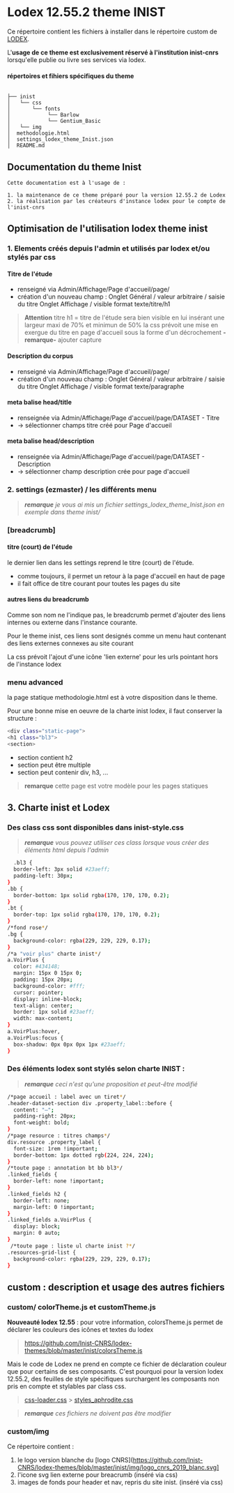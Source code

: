 # Lodex 12.55.2 theme INIST

Ce répertoire contient les fichiers à installer dans le répertoire custom de [LODEX](https://github.com/Inist-CNRS/lodex).

L'**usage de ce theme est exclusivement réservé à l'institution inist-cnrs** lorsqu'elle publie ou livre ses services via lodex.

#### répertoires et fihiers spécifiques du theme

```

├── inist
│   └── css
│       └── fonts
│            └── Barlow
│            └── Gentium_Basic
│   └── img
│  methodologie.html
│  settings_lodex_theme_Inist.json
│  README.md

```

## Documentation du theme Inist

    Cette documentation est à l'usage de :

    1. la maintenance de ce theme préparé pour la version 12.55.2 de Lodex
    2. la réalisation par les créateurs d'instance lodex pour le compte de l'inist-cnrs

## Optimisation de l'utilisation lodex theme inist

### 1. Elements créés depuis l'admin et utilisés par lodex et/ou stylés par css

#### Titre de l'étude

-   renseigné via Admin/Affichage/Page d'accueil/page/
-   création d'un nouveau champ :
    Onglet Général / valeur arbitraire / saisie du titre
    Onglet Affichage / visible format texte/titre/h1

> **Attention**
> titre h1 = titre de l'étude sera bien visible en lui insérant une largeur maxi de 70% et minimun de 50%
> la css prévoit une mise en exergue du titre en page d'accueil sous la forme d'un décrochement
> **-remarque-**
> ajouter capture

#### Description du corpus

-   renseigné via Admin/Affichage/Page d'accueil/page/
-   création d'un nouveau champ :
    Onglet Général / valeur arbitraire / saisie du titre
    Onglet Affichage / visible format texte/paragraphe

#### meta balise head/title

-   renseignée via Admin/Affichage/Page d'accueil/page/DATASET - Titre
-   -> sélectionner champs titre créé pour Page d'accueil

#### meta balise head/description

-   renseignée via Admin/Affichage/Page d'accueil/page/DATASET - Description
-   -> sélectionner champ description crée pour page d'accueil

### 2. settings (ezmaster) / les différents menu

> **_remarque_** _je vous ai mis un fichier settings_lodex_theme_Inist.json en exemple dans theme inist/_

### [breadcrumb]

#### titre (court) de l'étude

le dernier lien dans les settings reprend le titre (court) de l'étude.

-   comme toujours, il permet un retour à la page d'accueil en haut de page
-   il fait office de titre courant pour toutes les pages du site

#### autres liens du breadcrumb

Comme son nom ne l'indique pas, le breadcrumb permet d'ajouter des liens internes ou externe dans l'instance courante.

Pour le theme inist, ces liens sont designés comme un menu haut contenant des liens externes connexes au site courant

La css prévoit l'ajout d'une icône 'lien externe' pour les urls pointant hors de l'instance lodex

### menu advanced

la page statique methodologie.html est à votre disposition dans le theme.

Pour une bonne mise en oeuvre de la charte inist lodex, il faut conserver la structure :

```bash
<div class="static-page">
<h1 class="bl3">
<section>
```

-   section contient h2
-   section peut être multiple
-   section peut contenir div, h3, ...

> **remarque** cette page est votre modèle pour les pages statiques

## 3. Charte inist et Lodex

### Des class css sont disponibles dans inist-style.css

> **_remarque_** _vous pouvez utiliser ces class lorsque vous créer des éléments html depuis l'admin_

```bash
  .bl3 {
  border-left: 3px solid #23aeff;
  padding-left: 30px;
}
.bb {
  border-bottom: 1px solid rgba(170, 170, 170, 0.2);
}
.bt {
  border-top: 1px solid rgba(170, 170, 170, 0.2);
}
/*fond rose*/
.bg {
  background-color: rgba(229, 229, 229, 0.17);
}
/*a "voir plus" charte inist*/
a.VoirPlus {
  color: #434148;
  margin: 15px 0 15px 0;
  padding: 15px 20px;
  background-color: #fff;
  cursor: pointer;
  display: inline-block;
  text-align: center;
  border: 1px solid #23aeff;
  width: max-content;
}
a.VoirPlus:hover,
a.VoirPlus:focus {
  box-shadow: 0px 0px 0px 1px #23aeff;
}
```

### Des éléments lodex sont stylés selon charte INIST :

> **_remarque_** _ceci n'est qu'une proposition et peut-être modifié_

```bash
/*page accueil : label avec un tiret*/
.header-dataset-section div .property_label::before {
  content: "—";
  padding-right: 20px;
  font-weight: bold;
}
/*page resource : titres champs*/
div.resource .property_label {
  font-size: 1rem !important;
  border-bottom: 1px dotted rgb(224, 224, 224);
}
/*toute page : annotation bt bb bl3*/
.linked_fields {
  border-left: none !important;
}
.linked_fields h2 {
  border-left: none;
  margin-left: 0 !important;
}
.linked_fields a.VoirPlus {
  display: block;
  margin: 0 auto;
}
 /*toute page : liste ul charte inist ?*/
.resources-grid-list {
  background-color: rgba(229, 229, 229, 0.17);
}
```

## custom : description et usage des autres fichiers

### custom/ colorTheme.js et customTheme.js

**Nouveauté lodex 12.55** : pour votre information, colorsTheme.js permet de déclarer les couleurs des icônes et textes du lodex

> https://github.com/Inist-CNRS/lodex-themes/blob/master/inist/colorsTheme.js

Mais le code de Lodex ne prend en compte ce fichier de déclaration couleur que pour certains de ses composants.
C'est pourquoi pour la version lodex 12.55.2, des feuilles de style spécifiques surchargent les composants non pris en compte et stylables par class css.

> [css-loader.css](https://github.com/Inist-CNRS/lodex-themes/blob/master/inist/css/css-loader.css) > [styles_aphrodite.css](https://github.com/Inist-CNRS/lodex-themes/blob/master/inist/css/styles_aphrodite.css)

> **_remarque_** _ces fichiers ne doivent pas être modifier_

### custom/img

Ce répertoire contient :

1. le logo version blanche du [logo CNRS](https://github.com/Inist-CNRS/lodex-themes/blob/master/inist/img/logo_cnrs_2019_blanc.svg]
2. l'icone svg lien externe pour breacrumb (inséré via css)
3. images de fonds pour header et nav, repris du site inist\. (inséré via css)
